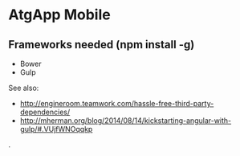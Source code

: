 # AtgApp Mobile

## Frameworks needed (npm install -g)

- Bower 
- Gulp


See also: 

- <http://engineroom.teamwork.com/hassle-free-third-party-dependencies/>
- <http://mherman.org/blog/2014/08/14/kickstarting-angular-with-gulp/#.VUjfWNOqqkp>

.


